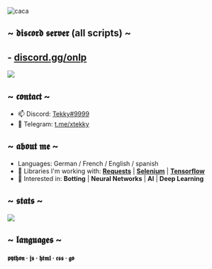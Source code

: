 ![caca](https://camo.githubusercontent.com/62a3ce0af4556682fcdaaff5e2ad6213de2e9c3050b3565e0fe73a83673cc4f9/68747470733a2f2f6b6f6d617265762e636f6d2f67687076632f3f757365726e616d653d7874656b6b7926636f6c6f723d79656c6c6f77267374796c653d666c61742d737175617265)

## ~ 𝖉𝖎𝖘𝖈𝖔𝖗𝖉 𝖘𝖊𝖗𝖛𝖊𝖗 (all scripts) ~
## - [discord.gg/onlp](https://discord.gg/onlp)

<a href="https://github.com/xtekky">
  <img align="center" src="https://user-images.githubusercontent.com/98614666/161384396-681b030c-0638-4147-9443-0dc6f0ff6253.gif"/>
</a>

## ~ 𝖈𝖔𝖓𝖙𝖆𝖈𝖙 ~
- 📫 Discord: [Tekky#9999](https://discord.gg/onlp)
- 📲 Telegram: [t.me/xtekky](https://t.me/xtekky)

## ~ 𝖆𝖇𝖔𝖚𝖙 𝖒𝖊 ~ 
- Languages: German / French / English / spanish
- 🌱 Libraries I'm working with: [**Requests**](https://www.discord.gg/whaxor) | [**Selenium**](https://www.selenium.dev/) | [**Tensorflow**](https://www.tensorflow.org/)
- 👀 Interested in:  **Botting** | **Neural Networks** | **AI** | **Deep Learning**

## ~ 𝖘𝖙𝖆𝖙𝖘 ~ 
<a href="https://github.com/xtekky">
  <img align="center" src="https://github-readme-stats.vercel.app/api?username=xtekky&show_icons=true&theme=midnight-purple" />
</a>

## ~ 𝖑𝖆𝖓𝖌𝖚𝖆𝖌𝖊𝖘 ~
#### 𝖕𝖞𝖙𝖍𝖔𝖓 · 𝖏𝖘 · 𝖍𝖙𝖒𝖑 · 𝖈𝖘𝖘 · 𝖌𝖔
